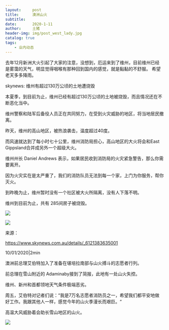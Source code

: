 ```yaml
---
layout:     post
title:      澳洲山火
subtitle:   
date:       2020-1-11
author:     土猪
header-img: img/post_west_lady.jpg
catalog: true
tags:
    - 业内动态
---
```




去年12月新洲大火引起了大家的注意，没想到，厄运来到了维州，目前维州已经是雾霭的天气，明显觉得咽喉有那种回到国内的感觉，就是黏黏的不舒服。 希望老天多多降雨。 

skynews: 维州有超过130万公顷的土地遭烧毁

本夏季，到目前为止，维州已经有超过130万公顷的土地被烧毁，而且情况还在不断恶化当中。

维州警察和陆军后备役人员正在共同努力，在受到火灾威胁的地区，将当地居民撤离。

昨天，维州的高山地区，被热浪袭击，温度超过40度。

而风速就达到了每小时七十公里，维州消防局担心，高山地区的大火将会和East Gippsland合并成另外一个超级大火。

维州州长 Daniel Andrews 表示，如果居民收到消防局的火灾紧急警告，那么你需要离开。

因为火灾实在是太严重了，我们的消防队员无法到每一个家，上门为你服务，帮你灭火。

到昨晚为止，维州暂时没有一个社区被大火所隔离，没有人下落不明。

维州到目前为止，共有 285间房子被烧毁。

![](https://cdn.steemitimages.com/DQma5wzGoPvhiEGLPrw895g2HmBv58qfNDSLJVXcN5jHMrC/image.png)

![](https://cdn.steemitimages.com/DQmRGY2qQNEL1a2xbZUu2aAZXk2ArrzXacmtcGUuuYr5nf3/image.png)



来源：

https://www.skynews.com.au/details/_6121383635001

10/01/2020|2min


澳洲前总理艾伯特加入了准备在堪培拉南部与山火搏斗的志愿者行列。

前总理在雪山附近的 Adaminaby接到了简报，此地有一处山火失控。

维州、新州和首都领地天气条件极端恶劣。

周五，艾伯特对记者们说：“我是7万名志愿者消防员之一，希望我们都平安地做好工作。我跟其他人一样，感觉今年的山火季漫长而艰巨。“

高温大风威胁着会助长雪山地区的山火。



![](https://cdn.steemitimages.com/DQmNwTqbnLNvf3iz2ZNEUJPs8W2LNidBXNQEWXJRBZ5H2T8/image.png)

